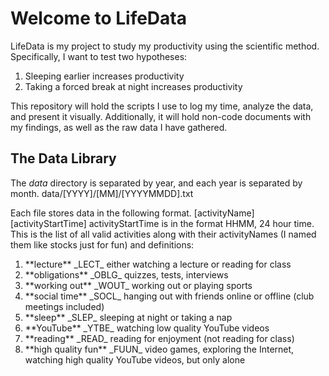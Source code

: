 # Welcome to LifeData
LifeData is my project to study my productivity using the scientific method. Specifically,
I want to test two hypotheses:
<ol>
<li>Sleeping earlier increases productivity</li>
<li>Taking a forced break at night increases productivity</li>
</ol>

This repository will hold the scripts I use to log my time, analyze the data, and present
it visually. Additionally, it will hold non-code documents with my findings, as well as
the raw data I have gathered.

## The Data Library
The _data_ directory is separated by year, and each year is separated by month.
  data/[YYYY]/[MM]/[YYYYMMDD].txt

Each file stores data in the following format.
  [activityName] [activityStartTime]
activityStartTime is in the format HHMM, 24 hour time. This is the list of all valid activities
along with their activityNames (I named them like stocks just for fun) and definitions:
<ol>
<li>**lecture** _LECT_ either watching a lecture or reading for class</li>
<li>**obligations** _OBLG_ quizzes, tests, interviews</li>
<li>**working out** _WOUT_ working out or playing sports</li>
<li>**social time** _SOCL_ hanging out with friends online or offline (club meetings included)</li>
<li>**sleep** _SLEP_ sleeping at night or taking a nap</li>
<li>**YouTube** _YTBE_ watching low quality YouTube videos</li>
<li>**reading** _READ_ reading for enjoyment (not reading for class)</li>
<li>**high quality fun** _FUUN_ video games, exploring the Internet, watching high quality YouTube videos, but only alone</li>
</ol>
